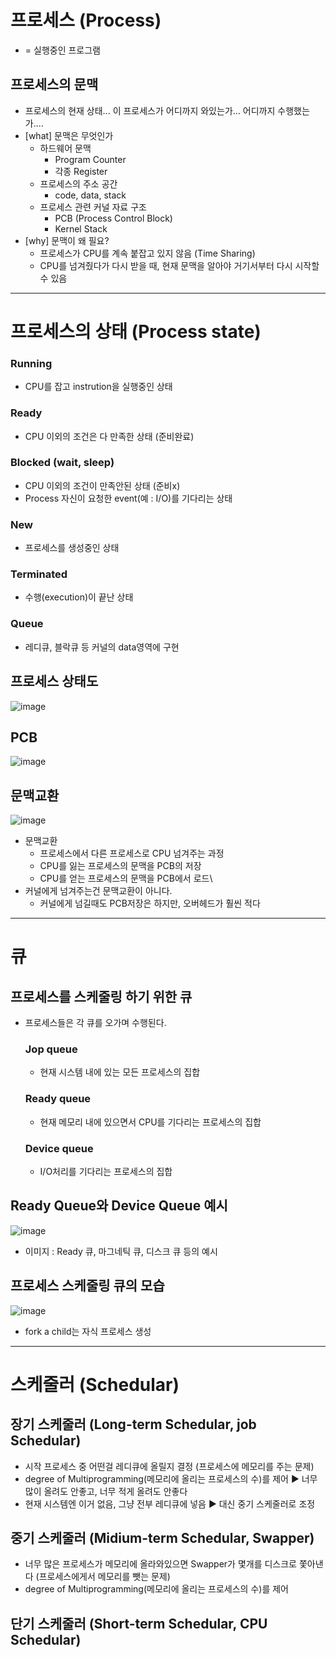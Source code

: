 # 프로세스 (Process)
- = 실행중인 프로그램
## 프로세스의 문맥
- 프로세스의 현재 상태... 이 프로세스가 어디까지 와있는가... 어디까지 수행했는가....
- [what] 문맥은 무엇인가
  - 하드웨어 문맥
    - Program Counter
    - 각종 Register
  - 프로세스의 주소 공간
    - code, data, stack
  - 프로세스 관련 커널 자료 구조
    - PCB (Process Control Block)
    - Kernel Stack
- [why] 문맥이 왜 필요?
  - 프로세스가 CPU를 계속 붙잡고 있지 않음 (Time Sharing)
  - CPU를 넘겨줬다가 다시 받을 때, 현재 문맥을 알아야 거기서부터 다시 시작할 수 있음

 ---

# 프로세스의 상태 (Process state)
### Running
- CPU를 잡고 instrution을 실행중인 상태
### Ready
- CPU 이외의 조건은 다 만족한 상태 (준비완료)
### Blocked (wait, sleep)
- CPU 이외의 조건이 만족안된 상태 (준비x)
- Process 자신이 요청한 event(예 : I/O)를 기다리는 상태
### New
- 프로세스를 생성중인 상태
### Terminated 
- 수행(execution)이 끝난 상태
### Queue
- 레디큐, 블락큐 등 커널의 data영역에 구현
## 프로세스 상태도
![image](https://github.com/user-attachments/assets/25a618e9-d897-49fd-86f7-c051d0f303f4)
## PCB
![image](https://github.com/user-attachments/assets/a94b051d-9b57-4d66-9c73-e6581efd1f6a)
## 문맥교환
![image](https://github.com/user-attachments/assets/715f601d-df5d-4c76-b1d1-05fe4a2fb2b4)
- 문맥교환
  - 프로세스에서 다른 프로세스로 CPU 넘겨주는 과정
  - CPU를 잃는 프로세스의 문맥을 PCB의 저장
  - CPU를 얻는 프로세스의 문맥을 PCB에서 로드\
- 커널에게 넘겨주는건 문맥교환이 아니다.
  - 커널에게 넘길때도 PCB저장은 하지만, 오버헤드가 훨씬 적다

 ---

 # 큐
 ## 프로세스를 스케줄링 하기 위한 큐
 - 프로세스들은 각 큐를 오가며 수행된다.
   ### Jop queue
   - 현재 시스템 내에 있는 모든 프로세스의 집합
   ### Ready queue
   - 현재 메모리 내에 있으면서 CPU를 기다리는 프로세스의 집합
   ### Device queue
   - I/O처리를 기다리는 프로세스의 집합
## Ready Queue와 Device Queue 예시
![image](https://github.com/user-attachments/assets/0a528400-7b62-4431-89f0-00d348e2df2b)
- 이미지 : Ready 큐, 마그네틱 큐, 디스크 큐 등의 예시
## 프로세스 스케줄링 큐의 모습
![image](https://github.com/user-attachments/assets/034474d6-3b3f-46c1-8470-46a21b92df00)
- fork a child는 자식 프로세스 생성

---

# 스케줄러 (Schedular)
## 장기 스케줄러 (Long-term Schedular, job Schedular)
- 시작 프로세스 중 어떤걸 레디큐에 올릴지 결정 (프로세스에 메모리를 주는 문제)
- degree of Multiprogramming(메모리에 올리는 프로세스의 수)를 제어 ▶ 너무 많이 올려도 안좋고, 너무 적게 올려도 안좋다
- 현재 시스템엔 이거 없음, 그냥 전부 레디큐에 넣음 ▶ 대신 중기 스케줄러로 조정
## 중기 스케줄러 (Midium-term Schedular, Swapper)
- 너무 많은 프로세스가 메모리에 올라와있으면 Swapper가 몇개를 디스크로 쫓아낸다 (프로세스에게서 메모리를 뺏는 문제)
- degree of Multiprogramming(메모리에 올리는 프로세스의 수)를 제어
## 단기 스케줄러 (Short-term Schedular, CPU Schedular)
